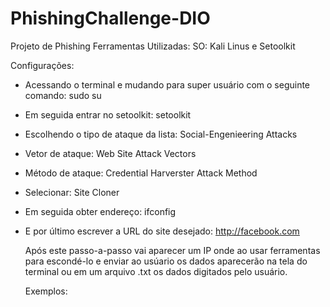 # PhishingChallenge-DIO
Projeto de Phishing
Ferramentas Utilizadas:
SO: Kali Linus e Setoolkit

Configurações:
- Acessando o terminal e mudando para super usuário com o seguinte comando: sudo su
- Em seguida entrar no setoolkit: setoolkit
- Escolhendo o tipo de ataque da lista: Social-Engenieering Attacks
- Vetor de ataque: Web Site Attack Vectors
- Método de ataque: Credential Harverster Attack Method
- Selecionar: Site Cloner
- Em seguida obter endereço: ifconfig
- E por último escrever a URL do site desejado: http://facebook.com

  Após este passo-a-passo vai aparecer um IP onde ao usar ferramentas para escondé-lo e enviar ao usúario os dados aparecerão na tela do terminal ou em um arquivo .txt os dados digitados pelo usuário.

  Exemplos:
  
